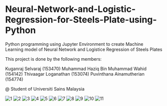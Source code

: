 # Neural-Network-and-Logistic-Regression-for-Steels-Plate-using-Python
Python programming using Jupyter Environment to create Machine Learning model of Neural Network and Logistice Regression of Steels Plates

This project is done by the following members:

Kuganraj Selvaraj (153470)
Muhammad Haziq Bin Muhammad Wahid (154142)
Thivaagar Loganathan (153074)
Puvinthana Ainamutherian (154774)

@ Student of Universiti Sains Malaysia 


![1](https://user-images.githubusercontent.com/93234724/204034344-78e3dedf-bb5e-41ad-bce6-7a49b8212d82.jpg)
![2](https://user-images.githubusercontent.com/93234724/204034347-634c185b-ef38-4d49-9402-4503ffb268cf.jpg)
![3](https://user-images.githubusercontent.com/93234724/204034348-51d220f7-8566-49a1-abbe-63f5b5c406ff.jpg)
![4](https://user-images.githubusercontent.com/93234724/204034350-5f5094a0-061d-4738-bec1-434e342c2f15.jpg)
![5](https://user-images.githubusercontent.com/93234724/204034351-1ce12337-d661-4575-9d6f-c989cebffb7c.jpg)
![6](https://user-images.githubusercontent.com/93234724/204034352-91554ab1-f431-4eeb-b537-095643872a41.jpg)
![7](https://user-images.githubusercontent.com/93234724/204034331-fe5e0696-796e-44a9-85a5-a1f333ffb013.jpg)
![8](https://user-images.githubusercontent.com/93234724/204034339-0a36c058-9ad3-4251-a6af-e90363344d1f.jpg)
![9](https://user-images.githubusercontent.com/93234724/204034340-4bc89d52-3d05-4696-ae8f-1d3c336e6803.jpg)
![10](https://user-images.githubusercontent.com/93234724/204034341-7e6f75a2-0ccc-468e-954e-219fa44fad4e.jpg)
![11](https://user-images.githubusercontent.com/93234724/204034343-080a12a1-c845-4687-a108-47183db6c8bc.jpg)
